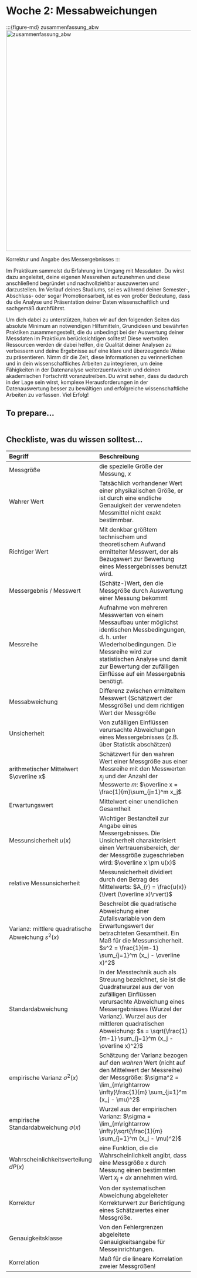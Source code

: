 # Woche 2: Messabweichungen

:::{figure-md} zusammenfassung_abw
<img src="draw/zusammenfassung_abw.jpg" alt="zusammenfassung_abw" width="600px" label = zusammenfassung_abw>

Korrektur und Angabe des Messergebnisses
:::

Im Praktikum sammelst du Erfahrung im Umgang mit Messdaten. Du wirst dazu angeleitet, deine eigenen Messreihen aufzunehmen und diese anschließend begründet und nachvollziehbar auszuwerten und darzustellen. Im Verlauf deines Studiums, sei es während deiner Semester-, Abschluss- oder sogar Promotionsarbeit, ist es von großer Bedeutung, dass du die Analyse und Präsentation deiner Daten wissenschaftlich und sachgemäß durchführst.

Um dich dabei zu unterstützen, haben wir auf den folgenden Seiten das absolute Minimum an notwendigen Hilfsmitteln, Grundideen und bewährten Praktiken zusammengestellt, die du unbedingt bei der Auswertung deiner Messdaten im Praktikum berücksichtigen solltest! Diese wertvollen Ressourcen werden dir dabei helfen, die Qualität deiner Analysen zu verbessern und deine Ergebnisse auf eine klare und überzeugende Weise zu präsentieren. Nimm dir die Zeit, diese Informationen zu verinnerlichen und in dein wissenschaftliches Arbeiten zu integrieren, um deine Fähigkeiten in der Datenanalyse weiterzuentwickeln und deinen akademischen Fortschritt voranzutreiben. Du wirst sehen, dass du dadurch in der Lage sein wirst, komplexe Herausforderungen in der Datenauswertung besser zu bewältigen und erfolgreiche wissenschaftliche Arbeiten zu verfassen. Viel Erfolg!

## To prepare...
```{tableofcontents}
```

## Checkliste, was du wissen solltest...

| Begriff | Beschreibung |
|:--------------------|:----------------------------------------|
|Messgröße | die spezielle Größe der Messung, $x$ |
|Wahrer Wert | Tatsächlich vorhandener Wert einer physikalischen Größe, er ist durch eine endliche Genauigkeit der verwendeten Messmittel nicht exakt bestimmbar. |
|Richtiger Wert|Mit denkbar größtem technischem und theoretischem Aufwand ermittelter Messwert, der als Bezugswert zur Bewertung eines Messergebnisses benutzt wird. |
|Messergebnis / Messwert | (Schätz-)Wert, den die Messgröße durch Auswertung einer Messung bekommt|
|Messreihe|Aufnahme von mehreren Messwerten von einem Messaufbau unter möglichst identischen Messbedingungen, d. h. unter Wiederholbedingungen. Die Messreihe wird zur statistischen Analyse und damit zur Bewertung der zufälligen Einflüsse auf ein Messergebnis benötigt.|
|Messabweichung|Differenz zwischen ermitteltem Messwert (Schätzwert der Messgröße) und dem richtigen Wert der Messgröße|
|Unsicherheit|Von zufälligen Einflüssen verursachte Abweichungen eines Messergebnisses (z.B. über Statistik abschätzen)|
|arithmetischer Mittelwert $\overline x$ | Schätzwert für den wahren Wert einer Messgröße aus einer Messreihe mit den Messwerten $x_j$ und der Anzahl der Messwerte $m$: $\overline x = \frac{1}{m}\sum_{j=1}^m x_j$|
|Erwartungswert|Mittelwert einer unendlichen Gesamtheit|
|Messunsicherheit $u(x)$ | Wichtiger Bestandteil zur Angabe eines Messergebnisses. Die Unsicherheit charakterisiert einen Vertrauensbereich, der der Messgröße zugeschrieben wird: $\overline x \pm u(x)$ |
|relative Messunsicherheit | Messunsicherheit dividiert durch den Betrag des Mittelwerts: $A_{r} = \frac{u(x)}{\lvert (\overline x)\rvert}$| 
|Varianz: mittlere quadratische Abweichung $s^2(x)$ | Beschreibt die quadratische Abweichung einer Zufallsvariable von dem Erwartungswert der betrachteten Gesamtheit. Ein Maß für die Messunsicherheit. $s^2 = \frac{1}{m-1} \sum_{j=1}^m (x_j - \overline x)^2$|
|Standardabweichung | In der Messtechnik auch als Streuung bezeichnet, sie ist die Quadratwurzel aus der von zufälligen Einflüssen verursachte Abweichung eines Messergebnisses (Wurzel der Varianz). Wurzel aus der mittleren quadratischen Abweichung:  $s = \sqrt{\frac{1}{m-1} \sum_{j=1}^m (x_j - \overline x)^2}$ |
|empirische Varianz $\sigma^2(x)$ | Schätzung der Varianz bezogen auf den *wahren* Wert (nicht auf den Mittelwert der Messreihe) der Messgröße: $\sigma^2 = \lim_{m\rightarrow \infty}\frac{1}{m} \sum_{j=1}^m (x_j - \mu)^2$|
|empirische Standardabweichung $\sigma(x)$ | Wurzel aus der empirischen Varianz: $\sigma = \lim_{m\rightarrow \infty}\sqrt{\frac{1}{m} \sum_{j=1}^m (x_j - \mu)^2}$|
|Wahrscheinlichkeitsverteilung $dP(x)$ | eine Funktion, die die Wahrscheinlichkeit angibt, dass eine Messgröße $x$ durch Messung einen bestimmten Wert $x_j + dx$ annehmen wird.| 
|Korrektur|Von der systematischen Abweichung abgeleiteter Korrekturwert zur Berichtigung eines Schätzwertes einer Messgröße.|
|Genauigkeitsklasse|Von den Fehlergrenzen abgeleitete Genauigkeitsangabe für Messeinrichtungen.|
|Korrelation|Maß für die lineare Korrelation zweier Messgrößen!|
